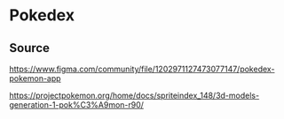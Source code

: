 # Pokedex


## Source

https://www.figma.com/community/file/1202971127473077147/pokedex-pokemon-app

https://projectpokemon.org/home/docs/spriteindex_148/3d-models-generation-1-pok%C3%A9mon-r90/
